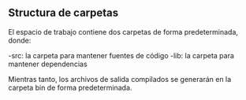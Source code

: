 ## Structura de carpetas

El espacio de trabajo contiene dos carpetas de forma predeterminada, donde:

-src: la carpeta para mantener fuentes de código
-lib: la carpeta para mantener dependencias

Mientras tanto, los archivos de salida compilados se generarán en la carpeta bin de forma predeterminada.
